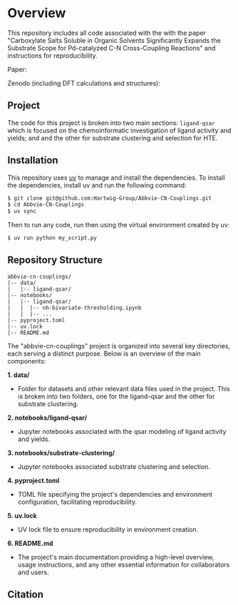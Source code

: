 # Overview 

This repository includes all code associated with the with the paper "Carboxylate Salts Soluble in Organic Solvents Significantly Expands the Substrate Scope for Pd-catalyzed C-N Cross-Coupling Reactions" and instructions for reproducibility.

Paper: 

Zenodo (including DFT calculations and structures): 

## Project

The code for this project is broken into two main sections: `ligand-qsar` which is focused on the chemoinformatic investigation of ligand activity and yields; and and the other for substrate clustering and selection for HTE.

## Installation

This repository uses [uv](https://github.com/astral-sh/uv) to manage and install the dependencies. To install the dependencies, install uv and run the following command:

```bash
$ git clone git@github.com:Hartwig-Group/Abbvie-CN-Couplings.git
$ cd Abbvie-CN-Couplings
$ uv sync
```

Then to run any code, run then using the virtual environment created by uv:

```bash
$ uv run python my_script.py
```

## Repository Structure

```
abbvie-cn-couplings/
|-- data/
|   |-- ligand-qsar/
|-- notebooks/
|   |-- ligand-qsar/
|   |  |-- nh-bivariate-thresholding.ipynb
|   |  |-- ... 
|-- pyproject.toml
|-- uv.lock
|-- README.md
```
The "abbvie-cn-couplings" project is organized into several key directories, each serving a distinct purpose. Below is an overview of the main components:

**1. data/**
   - Folder for datasets and other relevant data files used in the project. This is broken into two folders, one for the ligand-qsar and the other for substrate clustering.
   
**2. notebooks/ligand-qsar/**
   - Jupyter notebooks associated with the qsar modeling of ligand activity and yields.
     
**3. notebooks/substrate-clustering/**
  - Jupyter notebooks associated substrate clustering and selection.

**4. pyproject.toml**
   - TOML file specifying the project's dependencies and environment configuration, facilitating reproducibility.

**5. uv.lock**
   - UV lock file to ensure reproducibility in environment creation.

**6. README.md**
   - The project's main documentation providing a high-level overview, usage instructions, and any other essential information for collaborators and users.

## Citation 

